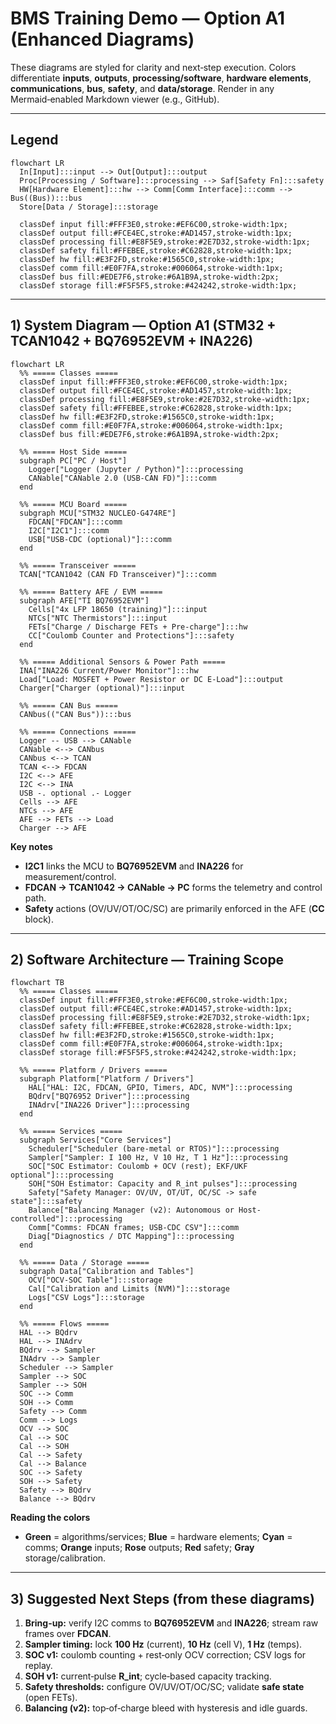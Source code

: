 # BMS Training Demo — Option A1 (Enhanced Diagrams)

These diagrams are styled for clarity and next‑step execution. Colors differentiate **inputs**, **outputs**, **processing/software**, **hardware elements**, **communications**, **bus**, **safety**, and **data/storage**. Render in any Mermaid‑enabled Markdown viewer (e.g., GitHub).

---

## Legend

```mermaid
flowchart LR
  In[Input]:::input --> Out[Output]:::output
  Proc[Processing / Software]:::processing --> Saf[Safety Fn]:::safety
  HW[Hardware Element]:::hw --> Comm[Comm Interface]:::comm --> Bus((Bus)):::bus
  Store[Data / Storage]:::storage

  classDef input fill:#FFF3E0,stroke:#EF6C00,stroke-width:1px;
  classDef output fill:#FCE4EC,stroke:#AD1457,stroke-width:1px;
  classDef processing fill:#E8F5E9,stroke:#2E7D32,stroke-width:1px;
  classDef safety fill:#FFEBEE,stroke:#C62828,stroke-width:1px;
  classDef hw fill:#E3F2FD,stroke:#1565C0,stroke-width:1px;
  classDef comm fill:#E0F7FA,stroke:#006064,stroke-width:1px;
  classDef bus fill:#EDE7F6,stroke:#6A1B9A,stroke-width:2px;
  classDef storage fill:#F5F5F5,stroke:#424242,stroke-width:1px;
```
---

## 1) System Diagram — Option A1 (STM32 + TCAN1042 + BQ76952EVM + INA226)

```mermaid
flowchart LR
  %% ===== Classes =====
  classDef input fill:#FFF3E0,stroke:#EF6C00,stroke-width:1px;
  classDef output fill:#FCE4EC,stroke:#AD1457,stroke-width:1px;
  classDef processing fill:#E8F5E9,stroke:#2E7D32,stroke-width:1px;
  classDef safety fill:#FFEBEE,stroke:#C62828,stroke-width:1px;
  classDef hw fill:#E3F2FD,stroke:#1565C0,stroke-width:1px;
  classDef comm fill:#E0F7FA,stroke:#006064,stroke-width:1px;
  classDef bus fill:#EDE7F6,stroke:#6A1B9A,stroke-width:2px;

  %% ===== Host Side =====
  subgraph PC["PC / Host"]
    Logger["Logger (Jupyter / Python)"]:::processing
    CANable["CANable 2.0 (USB-CAN FD)"]:::comm
  end

  %% ===== MCU Board =====
  subgraph MCU["STM32 NUCLEO-G474RE"]
    FDCAN["FDCAN"]:::comm
    I2C["I2C1"]:::comm
    USB["USB-CDC (optional)"]:::comm
  end

  %% ===== Transceiver =====
  TCAN["TCAN1042 (CAN FD Transceiver)"]:::comm

  %% ===== Battery AFE / EVM =====
  subgraph AFE["TI BQ76952EVM"]
    Cells["4x LFP 18650 (training)"]:::input
    NTCs["NTC Thermistors"]:::input
    FETs["Charge / Discharge FETs + Pre-charge"]:::hw
    CC["Coulomb Counter and Protections"]:::safety
  end

  %% ===== Additional Sensors & Power Path =====
  INA["INA226 Current/Power Monitor"]:::hw
  Load["Load: MOSFET + Power Resistor or DC E-Load"]:::output
  Charger["Charger (optional)"]:::input

  %% ===== CAN Bus =====
  CANbus(("CAN Bus")):::bus

  %% ===== Connections =====
  Logger -- USB --> CANable
  CANable <--> CANbus
  CANbus <--> TCAN
  TCAN <--> FDCAN
  I2C <--> AFE
  I2C <--> INA
  USB -. optional .- Logger
  Cells --> AFE
  NTCs --> AFE
  AFE --> FETs --> Load
  Charger --> AFE
```
**Key notes**
- **I2C1** links the MCU to **BQ76952EVM** and **INA226** for measurement/control.  
- **FDCAN → TCAN1042 → CANable → PC** forms the telemetry and control path.  
- **Safety** actions (OV/UV/OT/OC/SC) are primarily enforced in the AFE (**CC** block).

---

## 2) Software Architecture — Training Scope

```mermaid
flowchart TB
  %% ===== Classes =====
  classDef input fill:#FFF3E0,stroke:#EF6C00,stroke-width:1px;
  classDef output fill:#FCE4EC,stroke:#AD1457,stroke-width:1px;
  classDef processing fill:#E8F5E9,stroke:#2E7D32,stroke-width:1px;
  classDef safety fill:#FFEBEE,stroke:#C62828,stroke-width:1px;
  classDef hw fill:#E3F2FD,stroke:#1565C0,stroke-width:1px;
  classDef comm fill:#E0F7FA,stroke:#006064,stroke-width:1px;
  classDef storage fill:#F5F5F5,stroke:#424242,stroke-width:1px;

  %% ===== Platform / Drivers =====
  subgraph Platform["Platform / Drivers"]
    HAL["HAL: I2C, FDCAN, GPIO, Timers, ADC, NVM"]:::processing
    BQdrv["BQ76952 Driver"]:::processing
    INAdrv["INA226 Driver"]:::processing
  end

  %% ===== Services =====
  subgraph Services["Core Services"]
    Scheduler["Scheduler (bare-metal or RTOS)"]:::processing
    Sampler["Sampler: I 100 Hz, V 10 Hz, T 1 Hz"]:::processing
    SOC["SOC Estimator: Coulomb + OCV (rest); EKF/UKF optional"]:::processing
    SOH["SOH Estimator: Capacity and R_int pulses"]:::processing
    Safety["Safety Manager: OV/UV, OT/UT, OC/SC -> safe state"]:::safety
    Balance["Balancing Manager (v2): Autonomous or Host-controlled"]:::processing
    Comm["Comms: FDCAN frames; USB-CDC CSV"]:::comm
    Diag["Diagnostics / DTC Mapping"]:::processing
  end

  %% ===== Data / Storage =====
  subgraph Data["Calibration and Tables"]
    OCV["OCV-SOC Table"]:::storage
    Cal["Calibration and Limits (NVM)"]:::storage
    Logs["CSV Logs"]:::storage
  end

  %% ===== Flows =====
  HAL --> BQdrv
  HAL --> INAdrv
  BQdrv --> Sampler
  INAdrv --> Sampler
  Scheduler --> Sampler
  Sampler --> SOC
  Sampler --> SOH
  SOC --> Comm
  SOH --> Comm
  Safety --> Comm
  Comm --> Logs
  OCV --> SOC
  Cal --> SOC
  Cal --> SOH
  Cal --> Safety
  Cal --> Balance
  SOC --> Safety
  SOH --> Safety
  Safety --> BQdrv
  Balance --> BQdrv
```
**Reading the colors**
- **Green** = algorithms/services; **Blue** = hardware elements; **Cyan** = comms; **Orange** inputs; **Rose** outputs; **Red** safety; **Gray** storage/calibration.

---

## 3) Suggested Next Steps (from these diagrams)

1. **Bring-up:** verify I2C comms to **BQ76952EVM** and **INA226**; stream raw frames over **FDCAN**.  
2. **Sampler timing:** lock **100 Hz** (current), **10 Hz** (cell V), **1 Hz** (temps).  
3. **SOC v1:** coulomb counting + rest‑only OCV correction; CSV logs for replay.  
4. **SOH v1:** current‑pulse **R_int**; cycle‑based capacity tracking.  
5. **Safety thresholds:** configure OV/UV/OT/OC/SC; validate **safe state** (open FETs).  
6. **Balancing (v2):** top‑of‑charge bleed with hysteresis and idle guards.

